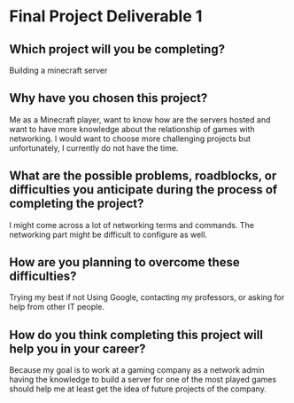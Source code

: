 # Final Project Deliverable 1

## Which project will you be completing?
Building a minecraft server

## Why have you chosen this project?
Me as a Minecraft player, want to know how are the servers hosted and want to have more knowledge about the relationship of games with networking. I would want to choose more challenging projects but unfortunately, I currently do not have the time.

## What are the possible problems, roadblocks, or difficulties you anticipate during the process of completing the project?
I might come across a lot of networking terms and commands. The networking part might be difficult to configure as well. 

## How are you planning to overcome these difficulties?
Trying my best if not Using Google, contacting my professors, or asking for help from other IT people.

## How do you think completing this project will help you in your career?
Because my goal is to work at a gaming company as a network admin having the knowledge to build a server for one of the most played games should help me at least get the idea of future projects of the company.
